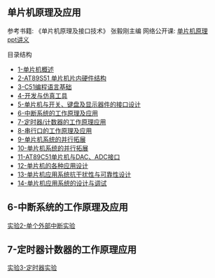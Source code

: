 
## 单片机原理及应用  
参考书籍: 《单片机原理及接口技术》 张毅刚主编
网络公开课: [单片机原理](https://www.icourses.cn/web/sword/portal/shareDetails?cId=5981#/course/chapter)  
[ppt讲义](./doc/单片机课程(哈工大)ppt讲义)  


目录结构
- [1-单片机概述](#1-单片机概述)
- [2-AT89S51 单片机片内硬件结构](#2-at89s51-单片机片内硬件结构)
- [3-C51编程语言基础](#3-c51编程语言基础)
- [4-开发与仿真工具](#4-开发与仿真工具)
- [5-单片机与开关、键盘及显示器件的接口设计](#5-单片机与开关键盘及显示器件的接口设计)
- [6-中断系统的工作原理及应用](#6-中断系统的工作原理及应用)
- [7-定时器/计数器的工作原理应用](#7-定时器计数器的工作原理应用)
- [8-串行口的工作原理及应用](#8-串行口的工作原理及应用)
- [9-单片机系统的并行拓展](#9-单片机系统的并行拓展)
- [10-单片机系统的并行拓展](#10-单片机系统的并行拓展)
- [11-AT89C51单片机与DAC、ADC接口](#11-at89c51单片机与dacadc接口)
- [12-单片机的各种应用设计](#12-单片机的各种应用设计)
- [13-单片机应用系统抗干扰性与可靠性设计](#13-单片机应用系统抗干扰性与可靠性设计)
- [14-单片机应用系统的设计与调试](#14-单片机应用系统的设计与调试)


## 6-中断系统的工作原理及应用


[实验2-单个外部中断实验](https://github.com/ymm135/proteus-learning/blob/main/实验2-单个外部中断实验/README.md)

## 7-定时器计数器的工作原理应用


[实验3-定时器实验](https://github.com/ymm135/proteus-learning/blob/main/实验3-定时器实验/README.md)
